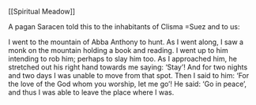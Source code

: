 [[Spiritual Meadow]]
 
A pagan Saracen told this to the inhabitants of Clisma =Suez and to us:  
 
I went to the mountain of Abba Anthony to hunt. As I went along, I saw a monk on the mountain holding a book and reading. I went up to him intending to rob him; perhaps to slay him too. As I approached him, he stretched out his right hand towards me saying: ‘Stay’! And for two nights and two days I was unable to move from that spot. Then I said to him: ‘For the love of the God whom you worship, let me go’! He said: ‘Go in peace’, and thus I was able to leave the place where I was.
